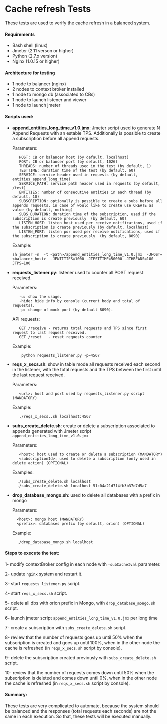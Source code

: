 # Cache refresh Tests

These tests are used to verify the cache refresh in a balanced system.


#### Requirements

- Bash shell (linux)
- Jmeter (2.11 verson or higher)
- Python (2.7.x version)
- Nginx (1.0.15 or higher)


#### Architecture for testing

- 1 node to balancer (nginx)
- 2 nodes to context broker installed
- 1 node to mongo db (associated to CBs)
- 1 node to launch listener and viewer
- 1 node to launch jmeter


#### Scripts used:

- **append_entities_long_time_v1.0.jmx**: Jmeter script used to generate N Append Requests with an estable TPS. Additionally is possible to create a subscription before all append requests.
     
  Parameters:
  ```
     HOST: CB or balancer host (by default, localhost)
     PORT: CB or balancer port (by default, 1026)
     THREADS: number of threads used in the test (by default, 1)
     TESTTIME: duration time of the test (by default, 60)
     SERVICE: service header used in requests (by default, entities_append_long_time)
     SERVICE_PATH: service path header used in requests (by default, /test)
     ENTITIES: number of consecutive entities in each thread (by default, 10)
     SUBSCRIPTION: optionally is possible to create a subs before all appends requests, in case of would like to create use CREATE as value (by default, nothing)
     SUBS_DURATION: duration time of the subscription, used if the subscription is create previously  (by default, 60)
     LISTEN_HOST: listen host used per receive notifications, used if the subscription is create previously (by default, localhost)
     LISTEN_PORT: listen por used per receive notifications, used if the subscription is create previously  (by default, 8090)
  ```
  
  Example:
  ```
  sh jmeter -n  -t <path>/append_entities_long_time_v1.0.jmx  -JHOST=<balancer_host>  -JENTITIES=1000 -JTESTTIME=50000 -JTHREADS=100 -JTPS=100
  ```
 
- **requests_listener.py**: listener used to counter all POST request received.
  
  Parameters:
  ```
     -u: show the usage.                                
     -hide: hide info by console (current body and total of requests). 
     -p: change of mock port (by default 8090).
  ```              
  
  API requests:     
   ```
      GET /receive - returns total requests and TPS since first request to last request received.    
      GET /reset   - reset requests counter
  ```
  
  Example:
  ```
      python requests_listener.py -p=4567
  ```
  
- **reqs_x_secs.sh**: show in table mode all requests received each second in the listener, with the total requests and the TPS between the first until the last request received.
  
  Parameters:
  ```
     <url>: host and port used by requests_listener.py script (MANDATORY)
  ```
  
  Example:
  ```
     ./reqs_x_secs..sh localhost:4567    
  ```
  
- **subs_create_delete.sh**: create or delete a subscription associated to appends generated with Jmeter script `append_entities_long_time_v1.0.jmx`
  
  Parameters:
  ```
     <host>: host used to create or delete a subscription (MANDATORY)
     <subscriptionId>: used to delete a subscription (only used in delete action) (OPTIONAL)        
  ```
  
  Examples:
  ```
    ./subs_create_delete.sh localhost 
    ./subs_create_delete.sh localhost 51c04a21d714fb3b37d7d5a7
  ```
 
- **drop_database_mongo.sh**: used to delete all databases with a prefix in mongo
  
  Parameters:
  ```
    <host>: mongo host (MANDATORY)
    <prefix>: databases prefix (by default, orion) (OPTIONAL)
  ```
  
  Example:
  ```
    ./drop_database_mongo.sh localhost
  ```

      
#### Steps to execute the test:

 1- modify contextBroker config in each node with `-subCacheIval` parameter.
 
 2- update `nginx` system and restart it.
 
 3- start `requests_listener.py` script.
 
 4- start `reqs_x_secs.sh` script.
 
 5- delete all dbs with orion prefix in Mongo, with `drop_database_mongo.sh` script.
  
 6- launch jmeter script `append_entities_long_time_v1.0.jmx` per long time
 
 7- create a subscription with `subs_create_delete.sh` script.
 
 8- review that the number of requests goes up until 50% when the subscription is created and goes up until 100%, when in the other node the cache is refreshed (in `reqs_x_secs.sh` script by console).
 
 9- delete the subscription created previously with `subs_create_delete.sh` script.
 
10- review that the number of requests comes down until 50% when the subscription is deleted and comes down until 0%, when in the other node the cache is refreshed (in `reqs_x_secs.sh` script by console).


#### Summary:
These tests are very complicated to automate, because the system should be balanced and the responses (total requests each seconds) are not the same in each execution. So that, these tests will be executed manually.
